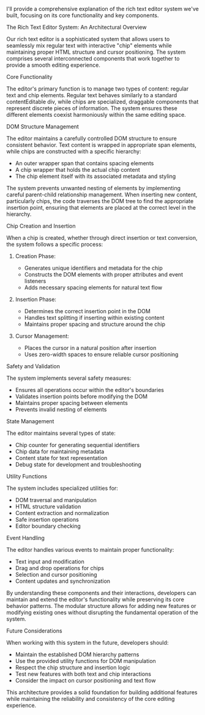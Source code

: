I'll provide a comprehensive explanation of the rich text editor system we've built, focusing on its core functionality and key components.

The Rich Text Editor System: An Architectural Overview

Our rich text editor is a sophisticated system that allows users to seamlessly mix regular text with interactive "chip" elements while maintaining proper HTML structure and cursor positioning. The system comprises several interconnected components that work together to provide a smooth editing experience.

Core Functionality

The editor's primary function is to manage two types of content: regular text and chip elements. Regular text behaves similarly to a standard contentEditable div, while chips are specialized, draggable components that represent discrete pieces of information. The system ensures these different elements coexist harmoniously within the same editing space.

DOM Structure Management

The editor maintains a carefully controlled DOM structure to ensure consistent behavior. Text content is wrapped in appropriate span elements, while chips are constructed with a specific hierarchy:
- An outer wrapper span that contains spacing elements
- A chip wrapper that holds the actual chip content
- The chip element itself with its associated metadata and styling

The system prevents unwanted nesting of elements by implementing careful parent-child relationship management. When inserting new content, particularly chips, the code traverses the DOM tree to find the appropriate insertion point, ensuring that elements are placed at the correct level in the hierarchy.

Chip Creation and Insertion

When a chip is created, whether through direct insertion or text conversion, the system follows a specific process:

1. Creation Phase:
   - Generates unique identifiers and metadata for the chip
   - Constructs the DOM elements with proper attributes and event listeners
   - Adds necessary spacing elements for natural text flow

2. Insertion Phase:
   - Determines the correct insertion point in the DOM
   - Handles text splitting if inserting within existing content
   - Maintains proper spacing and structure around the chip

3. Cursor Management:
   - Places the cursor in a natural position after insertion
   - Uses zero-width spaces to ensure reliable cursor positioning

Safety and Validation

The system implements several safety measures:
- Ensures all operations occur within the editor's boundaries
- Validates insertion points before modifying the DOM
- Maintains proper spacing between elements
- Prevents invalid nesting of elements

State Management

The editor maintains several types of state:
- Chip counter for generating sequential identifiers
- Chip data for maintaining metadata
- Content state for text representation
- Debug state for development and troubleshooting

Utility Functions

The system includes specialized utilities for:
- DOM traversal and manipulation
- HTML structure validation
- Content extraction and normalization
- Safe insertion operations
- Editor boundary checking

Event Handling

The editor handles various events to maintain proper functionality:
- Text input and modification
- Drag and drop operations for chips
- Selection and cursor positioning
- Content updates and synchronization

By understanding these components and their interactions, developers can maintain and extend the editor's functionality while preserving its core behavior patterns. The modular structure allows for adding new features or modifying existing ones without disrupting the fundamental operation of the system.

Future Considerations

When working with this system in the future, developers should:
- Maintain the established DOM hierarchy patterns
- Use the provided utility functions for DOM manipulation
- Respect the chip structure and insertion logic
- Test new features with both text and chip interactions
- Consider the impact on cursor positioning and text flow

This architecture provides a solid foundation for building additional features while maintaining the reliability and consistency of the core editing experience.